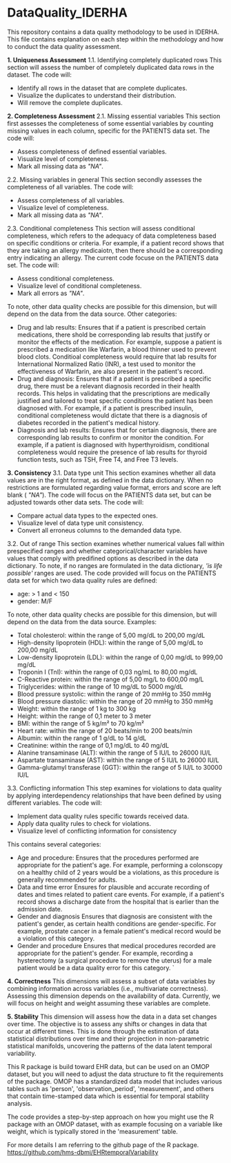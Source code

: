 # DataQuality_IDERHA
This repository contains a data quality methodology to be used in IDERHA.
This file contains explanation on each step within the methodology and how to conduct the data quality assessment.

**1. Uniqueness Assessment**
1.1. Identifying completely duplicated rows
This section will assess the number of completely duplicated data rows in the dataset.
The code will:
  - Identify all rows in the dataset that are complete duplicates.
  - Visualize the duplicates to understand their distribution.
  - Will remove the complete duplicates.

**2. Completeness Assessment**
2.1. Missing essential variables
This section first assesses the completeness of some essential variables by counting missing values in each column, specific for the PATIENTS data set.
The code will:
  - Assess completeness of defined essential variables.
  - Visualize level of completeness.
  - Mark all missing data as _"NA"_.

2.2. Missing variables in general
This section secondly assesses the completeness of all variables. 
The code will:
  - Assess completeness of all variables.
  - Visualize level of completeness.
  - Mark all missing data as _"NA"_.

2.3. Conditional completeness
This section will assess conditional completeness, which refers to the adequacy of data completeness based on specific conditions or criteria. 
For example, if a patient record shows that they are taking an allergy medicaiotn, then there should be a corresponding entry indicating an allergy. 
The current code focuse on the PATIENTS data set. 
The code will:
  - Assess conditional completeness.
  - Visualize level of conditional completeness.
  - Mark all errors as _"NA"_.

To note, other data quality checks are possible for this dimension, but will depend on the data from the data source.
Other categories:
  - Drug and lab results:
          Ensures that if a patient is prescribed certain medications, there shold be corresponding lab results that justify or monitor the effects of the medication.
          For example, suppose a patient is prescribed a medication like Warfarin, a blood thinner used to prevent blood clots. Conditioal completeness would require that lab results
          for International Normalized Ratio (INR), a test used to monitor the effectiveness of Warfarin, are also present in the patient's record. 
  - Drug and diagnosis:
          Ensures that if a patient is prescribed a specific drug, there must be a relevant diagnosis recorded in their health records. This helps in validating that the prescriptions
          are medically justified and tailored to treat specific conditions the patient has been diagnosed with.
          For example, if a patient is prescribed insulin, conditional completeness would dictate that there is a diagnosis of diabetes recorded in the patient's medical history.
  - Diagnosis and lab results:
          Ensures that for certain diagnosis, there are corresponding lab results to confirm or monitor the condition.
          For example, if a patient is diagnosed with hyperthyroidism, conditional completeness would require the presence of lab results for thyroid function tests, such as TSH,
          Free T4, and Free T3 levels.

**3. Consistency**
3.1. Data type unit
This section examines whether all data values are in the right format, as defined in the data dictionary. 
When no restrictions are formulated regarding value format, errors and score are left blank ( _"NA"_).
The code will focus on the PATIENTS data set, but can be adjusted towards other data sets. 
The code will:
  - Compare actual data types to the expected ones.
  - Visualize level of data type unit consistency.
  - Convert all erroneus columns to the demanded data type.

3.2. Out of range
This section examines whether numerical values fall within prespecified ranges and whether categorical/character variables have values that comply with predifined options as described in the data dictionary. 
To note, if no ranges are formulated in the data dictionary, _'is life possible'_ ranges are used. 
The code provided will focus on the PATIENTS data set for which two data quality rules are defined:
  - age: > 1 and < 150
  - gender: M/F

To note, other data quality checks are possible for this dimension, but will depend on the data from the data source.
Examples:
  - Total cholesterol: within the range of 5,00 mg/dL to 200,00 mg/dL
  - High-density lipoprotein (HDL): within the range of 5,00 mg/dL to 200,00 mg/dL
  - Low-density lipoprotein (LDL): within the range of 0,00 mg/dL to 999,00 mg/dL
  - Troponin I (TnI): within the range of 0,03 ng/mL to 80,00 mg/dL
  - C-Reactive protein: within the range of 5,00 mg/L to 600,00 mg/L
  - Triglycerides: within the range of 10 mg/dL to 5000 mg/dL
  - Blood pressure systolic: within the range of 20 mmHg to 350 mmHg
  - Blood pressure diastolic: within the range of 20 mmHg to 350 mmHg
  - Weight: within the range of 1 kg to 300 kg
  - Height: within the range of 0,1 meter to 3 meter
  - BMI: within the range of 5 kg/m² to 70 kg/m²
  - Heart rate: within the range of 20 beats/min to 200 beats/min
  - Albumin: within the range of 1 g/dL to 14 g/dL
  - Creatinine: within the range of 0,1 mg/dL to 40 mg/dL
  - Alanine transaminase (ALT): within the range of 5 IU/L to 26000 IU/L
  - Aspartate transaminase (AST): within the range of 5 IU/L to 26000 IU/L
  - Gamma-glutamyl transferase (GGT): within the range of 5 IU/L to 30000 IU/L

3.3. Conflicting information
This step examines for violations to data quality by applying interdependency relationships that have been defined by using different variables. 
The code will:
   - Implement data quality rules specific towards received data.
   - Apply data quality rules to check for violations.
   - Visualize level of conflicting information for consistency

This contains several categories:
  - Age and procedure:
          Ensures that the procedures performed are appropriate for the patient's age.
          For example, performing a colonscopy on a healthy child of 2 years would be a violations, as this procedure is generally recommended for adults.
  - Data and time error
          Ensures for plausible and accurate recording of dates and times related to patient care events.
          For example, if a patient's record shows a discharge date from the hospital that is earlier than the admission date.
  - Gender and diagnosis
          Ensures that diagnosis are consistent with the patient's gender, as certain health conditions are gender-specific.
          For example, prostate cancer in a female patient's medical record would be a violation of this category.
  - Gender and procedure
          Ensures that medical procedures recorded are appropriate for the patient's gender.
          For example, recording a hysterectomy (a surgical procedure to remove the uterus) for a male patient would be a data quality error for this category. `

**4. Correctness**
This dimensions will assess a subset of data variables by combining information across variables (i.e., multivariate correctness).
Assessing this dimension depends on the availability of data. Currently, we will focus on height and weight assuming these variables are complete. 

**5. Stability**
This dimension will assess how the data in a data set changes over time. The objective is to assess any shifts or changes in data that occur at different times.
This is done through the estimation of data statistical distributions over time and their projection in non-parametric statistical manifolds, uncovering the patterns of the data latent temporal variability.

This R package is build toward EHR data, but can be used on an OMOP dataset, but you will need to adjust the data structure to fit the requirements of the package. OMOP has a standardized data model that includes various tables such as 'person', 'observation_period', 'measurement', and others that contain time-stamped data which is essential for temporal stability analysis. 

The code provides a step-by-step approach on how you might use the R package with an OMOP dataset, with as example focusing on a variable like weight, which is typically stored in the 'measurement' table. 

For more details I am referring to the github page of the R package.
https://github.com/hms-dbmi/EHRtemporalVariability








